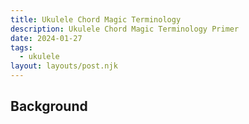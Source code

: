 ```yaml
---
title: Ukulele Chord Magic Terminology
description: Ukulele Chord Magic Terminology Primer
date: 2024-01-27
tags:
  - ukulele
layout: layouts/post.njk
---
```


## Background

